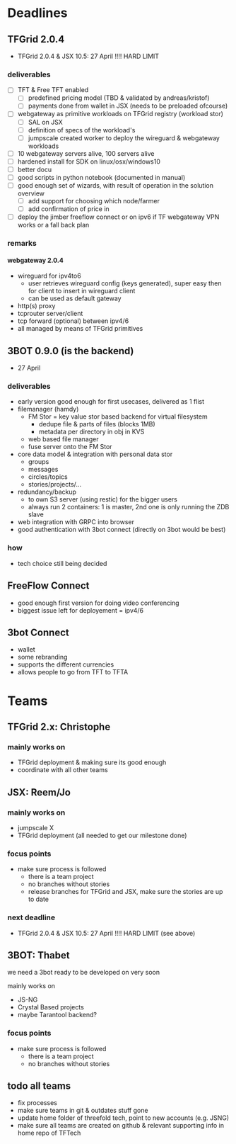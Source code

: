 
# Deadlines

## TFGrid 2.0.4

- TFGrid 2.0.4 & JSX 10.5: 27 April !!!! HARD LIMIT

### deliverables

- [ ] TFT & Free TFT enabled
    - [ ] predefined pricing model (TBD & validated by andreas/kristof)
    - [ ] payments done from wallet in JSX (needs to be preloaded ofcourse)
- [ ] webgateway as primitive workloads on TFGrid registry (workload stor)
    - [ ] SAL on JSX
    - [ ] definition of specs of the workload's
    - [ ] jumpscale created worker to deploy the wireguard & webgateway workloads
- [ ] 10 webgateway servers alive, 100 servers alive
- [ ] hardened install for SDK on linux/osx/windows10
- [ ] better docu  
- [ ] good scripts in python notebook (documented in manual)
- [ ] good enough set of wizards, with result of operation in the solution overview
    - [ ] add support for choosing which node/farmer
    - [ ] add confirmation of price in
- [ ] deploy the jimber freeflow connect or on ipv6 if TF webgateway VPN works or a fall back plan

### remarks

#### webgateway 2.0.4

- wireguard for ipv4to6
    - user retrieves wireguard config (keys generated), super easy then for client to insert in wireguard client
    - can be used as default gateway
- http(s) proxy
- tcprouter server/client
- tcp forward (optional) between ipv4/6
- all managed by means of TFGrid primitives

## 3BOT 0.9.0 (is the backend)

- 27 April

### deliverables

- early version good enough for first usecases, delivered as 1 flist
- filemanager (hamdy)
    - FM Stor = key value stor based backend for virtual filesystem
        - dedupe file & parts of files (blocks 1MB)
        - metadata per directory in obj in KVS
    - web based file manager 
    - fuse server onto the FM Stor 
- core data model & integration with personal data stor
    - groups
    - messages
    - circles/topics
    - stories/projects/...
- redundancy/backup 
    - to own S3 server (using restic) for the bigger users
    - always run 2 containers: 1 is master, 2nd one is only running the ZDB slave
- web integration with GRPC into browser
- good authentication with 3bot connect (directly on 3bot would be best)

### how 

- tech choice still being decided

## FreeFlow Connect

- good enough first version for doing video conferencing
- biggest issue left for deployement = ipv4/6

## 3bot Connect

- wallet
- some rebranding
- supports the different currencies
- allows people to go from TFT to TFTA


# Teams 

## TFGrid 2.x: Christophe

### mainly works on

- TFGrid deployment & making sure its good enough
- coordinate with all other teams

## JSX: Reem/Jo

### mainly works on

- jumpscale X
- TFGrid deployment (all needed to get our milestone done)

### focus points

- make sure process is followed
    - there is a team project
    - no branches without stories
    - release branches for TFGrid and JSX, make sure the stories are up to date

### next deadline

- TFGrid 2.0.4 & JSX 10.5: 27 April !!!! HARD LIMIT (see above)


## 3BOT: Thabet

we need a 3bot ready to be developed on very soon

mainly works on
- JS-NG
- Crystal Based projects
- maybe Tarantool backend?

### focus points

- make sure process is followed
    - there is a team project
    - no branches without stories


## todo all teams

- fix processes
- make sure teams in git & outdates stuff gone
- update home folder of threefold tech, point to new accounts (e.g. JSNG)
- make sure all teams are created on github & relevant supporting info in home repo of TFTech

